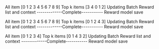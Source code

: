 All item [0 1 2 3 4 5 6 7 8 9]
Top k items [3 4 0 1 2]
Updating Batch Reward list and context
-------------Complete-----------
Reward model save


All item [0 1 2 3 4 5 6 7 8 9]
Top k items [0 1 2 4 3]
Updating Batch Reward list and context
-------------Complete-----------
Reward model save


All item [0 1 2 3 4]
Top k items [0 1 4 3 2]
Updating Batch Reward list and context
-------------Complete-----------
Reward model save
